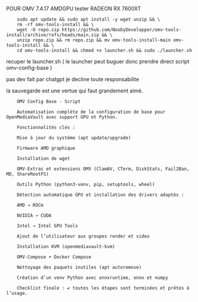 
POUR OMV 7.4.17 AMDGPU tester RADEON RX 7600XT

        sudo apt update && sudo apt install -y wget unzip && \
        rm -rf omv-tools-install && \
        wget -O repo.zip https://github.com/NoobyDevelopper/omv-tools-install/archive/refs/heads/main.zip && \
        unzip repo.zip && rm repo.zip && mv omv-tools-install-main omv-tools-install && \
        cd omv-tools-install && chmod +x launcher.sh && sudo ./launcher.sh


recuper le launcher.sh  ( le launcher peut buguer donc prendre direct script omv-config-base )

pas dev fait par chatgpt je decline toute responsabilite

la sauvegarde est une vertue qui faut grandement aimé.

        OMV Config Base - Script
        
        Automatisation complète de la configuration de base pour OpenMediaVault avec support GPU et Python.
        
        Fonctionnalités clés :
        
        Mise à jour du système (apt update/upgrade)
        
        Firmware AMD graphique
        
        Installation de wget
        
        OMV-Extras et extensions OMV (ClamAV, CTerm, DiskStats, Fail2Ban, MD, ShareRootFS)
        
        Outils Python (python3-venv, pip, setuptools, wheel)
        
        Détection automatique GPU et installation des drivers adaptés :
        
        AMD → ROCm
        
        NVIDIA → CUDA
        
        Intel → Intel GPU Tools
        
        Ajout de l’utilisateur aux groupes render et video
        
        Installation KVM (openmediavault-kvm)
        
        OMV-Compose + Docker Compose
        
        Nettoyage des paquets inutiles (apt autoremove)
        
        Création d’un venv Python avec onnxruntime, onnx et numpy
        
        Checklist finale : ✔ toutes les étapes sont terminées et prêtes à l’usage.
